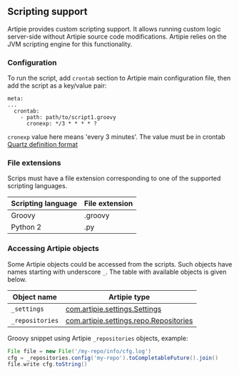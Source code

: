 ## Scripting support

Artipie provides custom scripting support. It allows running custom logic server-side without Artipie source code modifications.
Artipie relies on the JVM scripting engine for this functionality.

### Configuration

To run the script, add `crontab` section to Artipie main configuration file, then add the script as a key/value pair:
```
meta:
...
  crontab: 
    - path: path/to/script1.groovy
      cronexp: */3 * * * * ?
```
`cronexp` value here means 'every 3 minutes'. The value must be in crontab [Quartz definition format](http://www.quartz-scheduler.org/documentation/quartz-2.3.0/tutorials/crontrigger.html)

### File extensions

Scrips must have a file extension corresponding to one of the supported scripting languages.

| Scripting language | File extension |
|--------------------|----------------|
| Groovy             | .groovy        |
| Python 2           | .py            |

### Accessing Artipie objects

Some Artipie objects could be accessed from the scripts. Such objects have names starting with underscore `_`.
The table with available objects is given below.

| Object name       | Artipie type                                                                                                                                       |
|-------------------|----------------------------------------------------------------------------------------------------------------------------------------------------|
| `_settings`       | [com.artipie.settings.Settings](https://github.com/artipie/artipie/blob/master/src/main/java/com/artipie/settings/Settings.java)                   |
| `_repositories`   | [com.artipie.settings.repo.Repositories](https://github.com/artipie/artipie/blob/master/src/main/java/com/artipie/settings/repo/Repositories.java) |

Groovy snippet using Artipie `_repositories` objects, example:
```groovy
File file = new File('/my-repo/info/cfg.log')
cfg = _repositories.config('my-repo').toCompletableFuture().join()
file.write cfg.toString()
```

